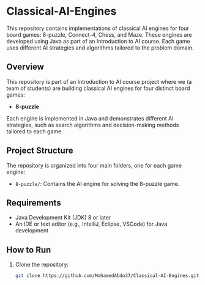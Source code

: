 # Classical-AI-Engines
This repository contains implementations of classical AI engines for four board games: 8-puzzle, Connect-4, Chess, and Maze. These engines are developed using Java as part of an Introduction to AI course. Each game uses different AI strategies and algorithms tailored to the problem domain.

## Overview
This repository is part of an Introduction to AI course project where we (a team of students) are building classical AI engines for four distinct board games:
- **8-puzzle**

Each engine is implemented in Java and demonstrates different AI strategies, such as search algorithms and decision-making methods tailored to each game.

## Project Structure
The repository is organized into four main folders, one for each game engine:
- `8-puzzle/`: Contains the AI engine for solving the 8-puzzle game.

## Requirements
- Java Development Kit (JDK) 8 or later
- An IDE or text editor (e.g., IntelliJ, Eclipse, VSCode) for Java development

## How to Run
1. Clone the repository:
   ```bash
   git clone https://github.com/MohamedAbdo37/Classical-AI-Engines.git
